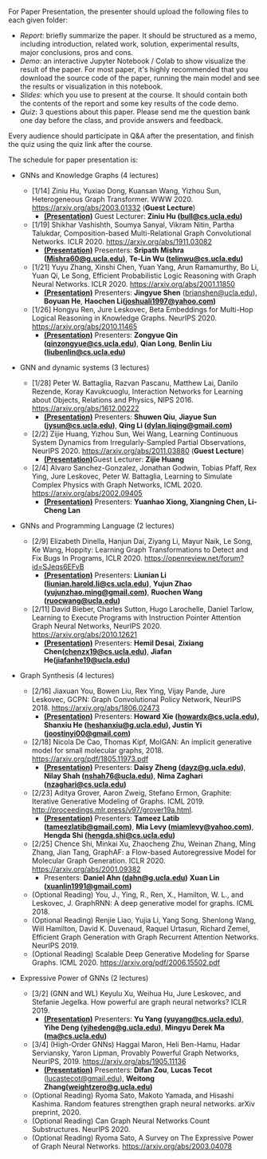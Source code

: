 For Paper Presentation, the presenter should upload the following files to each given folder:

- *Report*: briefly summarize the paper. It should be structured as a memo, including introduction, related work, solution, experimental results, major conclusions, pros and cons.
- *Demo*: an interactive Jupyter Notebook / Colab to show visualize the result of the paper. For most paper, it's highly recommended that you download the source code of the paper, running the main model and see the results or visualization in this notebook.
- *Slides*: which you use to present at the course. It should contain both the contents of the report and some key results of the code demo.
- *Quiz*: 3 questions about this paper. Please send me the question bank one day before the class, and provide answers and feedback.

Every audience should participate in Q&A after the presentation, and finish the quiz using the quiz link after the course.


The schedule for paper presentation is:

- GNNs and Knowledge Graphs (4 lectures)
  - [1/14] Ziniu Hu, Yuxiao Dong, Kuansan Wang, Yizhou Sun, Heterogeneous Graph Transformer. WWW 2020. https://arxiv.org/abs/2003.01332 (**Guest Lecture**)
    - [**(Presentation)**](Knowledge_Graph/Hetergeneous_Graph_Transformer/) Guest Lecturer: **Ziniu Hu (bull@cs.ucla.edu)**
  - [1/19] Shikhar Vashishth, Soumya Sanyal, Vikram Nitin, Partha Talukdar, Composition-based Multi-Relational Graph Convolutional Networks. ICLR 2020. https://arxiv.org/abs/1911.03082
    - [**(Presentation)**](Knowledge_Graph/Composition-based_Multi-Relational_Graph_Convolutional_Networks/) Presenters: **Sripath Mishra (Mishra60@g.ucla.edu)**, **Te-Lin Wu (telinwu@cs.ucla.edu)**
  - [1/21] Yuyu Zhang, Xinshi Chen, Yuan Yang, Arun Ramamurthy, Bo Li, Yuan Qi, Le Song, Efficient Probabilistic Logic Reasoning with Graph Neural Networks. ICLR 2020. https://arxiv.org/abs/2001.11850
    - [**(Presentation)**](Knowledge_Graph/Efficient_Probabilistic_Logic_Reasoning_with_Graph_Neural_Networks/) Presenters: **Jingyue Shen** (brianshen@ucla.edu), **Boyuan He**, **Haochen Li(joshuali1997@yahoo.com)**
  - [1/26] Hongyu Ren, Jure Leskovec, Beta Embeddings for Multi-Hop Logical Reasoning in Knowledge Graphs. NeurIPS 2020. https://arxiv.org/abs/2010.11465
    - [**(Presentation)**](Knowledge_Graph/BetaE/) Presenters: **Zongyue Qin (qinzongyue@cs.ucla.edu)**, **Qian Long**, **Benlin Liu (liubenlin@cs.ucla.edu)**
- GNN and dynamic systems (3 lectures)
  - [1/28] Peter W. Battaglia, Razvan Pascanu, Matthew Lai, Danilo Rezende, Koray Kavukcuoglu, Interaction Networks for Learning about Objects, Relations and Physics, NIPS 2016. https://arxiv.org/abs/1612.00222
    - [**(Presentation)**](Dynamic_Graph/Interaction_Networks/) Presenters: **Shuwen Qiu**, **Jiayue Sun (jysun@cs.ucla.edu)**, **Qing Li (dylan.liqing@gmail.com)**
  - [2/2] Zijie Huang, Yizhou Sun, Wei Wang, Learning Continuous System Dynamics from Irregularly-Sampled Partial Observations, NeurIPS 2020. https://arxiv.org/abs/2011.03880 (**Guest Lecture**)
    - [**(Presentation)**](Dynamic_Graph/LG-ODE/)Guest Lecturer: **Zijie Huang**
  - [2/4] Alvaro Sanchez-Gonzalez, Jonathan Godwin, Tobias Pfaff, Rex Ying, Jure Leskovec, Peter W. Battaglia, Learning to Simulate Complex Physics with Graph Networks, ICML 2020. https://arxiv.org/abs/2002.09405
    - [**(Presentation)**](Dynamic_Graph/GNS) Presenters: **Yuanhao Xiong, Xiangning Chen, Li-Cheng Lan**

- GNNs and Programming Language (2 lectures)
  - [2/9] Elizabeth Dinella, Hanjun Dai, Ziyang Li, Mayur Naik, Le Song, Ke Wang, Hoppity: Learning Graph Transformations to Detect and Fix Bugs In Programs, ICLR 2020. https://openreview.net/forum?id=SJeqs6EFvB
    - [**(Presentation)**](Programming_Language/HOPPITY/) Presenters: **Liunian Li (liunian.harold.li@cs.ucla.edu)**, **Yujun Zhao (yujunzhao.ming@gmail.com)**, **Ruochen Wang (ruocwang@ucla.edu)**
  - [2/11] David Bieber, Charles Sutton, Hugo Larochelle, Daniel Tarlow, Learning to Execute Programs with Instruction Pointer Attention Graph Neural Networks, NeurIPS 2020. https://arxiv.org/abs/2010.12621
    - [**(Presentation)**](Programming_Language/IPAGNN/) Presenters: **Hemil Desai**, **Zixiang Chen(chenzx19@cs.ucla.edu)**, **Jiafan He(jiafanhe19@ucla.edu)**
- Graph Synthesis (4 lectures)
  - [2/16] Jiaxuan You, Bowen Liu, Rex Ying, Vijay Pande, Jure Leskovec, GCPN: Graph Convolutional Policy Network, NeurIPS 2018. https://arxiv.org/abs/1806.02473
      - [**(Presentation)**](Graph_Synthesis/GCPN/) Presenters: **Howard Xie (howardx@cs.ucla.edu), Shanxiu He (heshanxiu@g.ucla.edu), Justin Yi (joostinyi00@gmail.com)**
  - [2/18] Nicola De Cao, Thomas Kipf, MolGAN: An implicit generative model for small molecular graphs, 2018. https://arxiv.org/pdf/1805.11973.pdf
      - [**(Presentation)**](Graph_Synthesis/MolGAN/) Presenters: **Daisy Zheng (dayz@g.ucla.edu)**, **Nilay Shah (nshah76@ucla.edu)**, **Nima Zaghari (nzaghari@cs.ucla.edu)**
  - [2/23] Aditya Grover, Aaron Zweig, Stefano Ermon, Graphite: Iterative Generative Modeling of Graphs. ICML 2019. http://proceedings.mlr.press/v97/grover19a.html.
      - [**(Presentation)**](Graph_Synthesis/Graphite/) Presenters: **Tameez Latib (tameezlatib@gmail.com)**, **Mia Levy (miamlevy@yahoo.com)**, **Hengda Shi (hengda.shi@cs.ucla.edu)**
  - [2/25] Chence Shi, Minkai Xu, Zhaocheng Zhu, Weinan Zhang, Ming Zhang, Jian Tang, GraphAF: a Flow-based Autoregressive Model for Molecular Graph Generation. ICLR 2020. https://arxiv.org/abs/2001.09382
      - Presenters: **Daniel Ahn (dahn@g.ucla.edu)** **Xuan Lin (xuanlin1991@gmail.com)**
  - (Optional Reading) You, J., Ying, R., Ren, X., Hamilton, W. L., and Leskovec, J. GraphRNN: A deep generative model for graphs. ICML 2018.
  - (Optional Reading) Renjie Liao, Yujia Li, Yang Song, Shenlong Wang, Will Hamilton, David K. Duvenaud, Raquel Urtasun, Richard Zemel, Efficient Graph Generation with Graph Recurrent Attention Networks. NeurIPS 2019.
  - (Optional Reading) Scalable Deep Generative Modeling for Sparse Graphs. ICML 2020. https://arxiv.org/pdf/2006.15502.pdf
- Expressive Power of GNNs (2 lectures)
  - [3/2] (GNN and WL) Keyulu Xu, Weihua Hu, Jure Leskovec, and Stefanie Jegelka. How powerful are graph neural networks?  ICLR 2019.  
      - [**(Presentation)**](Expressive_Power/PowerfulGNNs/) Presenters: **Yu Yang (yuyang@cs.ucla.edu)**, **Yihe Deng (yihedeng@g.ucla.edu)**, **Mingyu Derek Ma (ma@cs.ucla.edu)**
  - [3/4] (High-Order GNNs) Haggai Maron, Heli Ben-Hamu, Hadar Serviansky, Yaron Lipman, Provably Powerful Graph Networks, NeurIPS, 2019. https://arxiv.org/abs/1905.11136
    - [**(Presentation)**](Expressive_Power/HighOrderGNN) Presenters: **Difan Zou**, **Lucas Tecot** (lucastecot@gmail.edu), **Weitong Zhang(weightzero@g.ucla.edu)**
  - (Optional Reading) Ryoma Sato, Makoto Yamada, and Hisashi Kashima.  Random features strengthen graph neural networks. arXiv preprint, 2020.
  - (Optional Reading) Can Graph Neural Networks Count Substructures. NeurIPS 2020.
  - (Optional Reading) Ryoma Sato, A Survey on The Expressive Power of Graph Neural Networks. https://arxiv.org/abs/2003.04078

